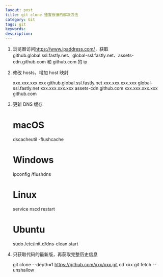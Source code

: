 ```yaml
---
layout: post
title: git clone 速度很慢的解决方法
category: Git
tags: git
keywords:
description:
---
```


1. 浏览器访问<https://www.ipaddress.com/>，获取 github.global.ssl.fastly.net、global-ssl.fastly.net、assets-cdn.github.com 和 github.com 的 ip
2. 修改 hosts，增加 host 映射

    xxx.xxx.xxx.xxx github.global.ssl.fastly.net
    xxx.xxx.xxx.xxx global-ssl.fastly.net
    xxx.xxx.xxx.xxx assets-cdn.github.com
    xxx.xxx.xxx.xxx github.com

3. 更新 DNS 缓存

    # macOS
    dscacheutil -flushcache
    # Windows
    ipconfig /flushdns
    # Linux
    service nscd restart
    # Ubuntu
    sudo /etc/init.d/dns-clean start

4. 只获取代码的最新版，再获取完整历史信息

    git clone --depth=1 https://github.com/xxx/xxx.git
    cd xxx
    git fetch --unshallow
